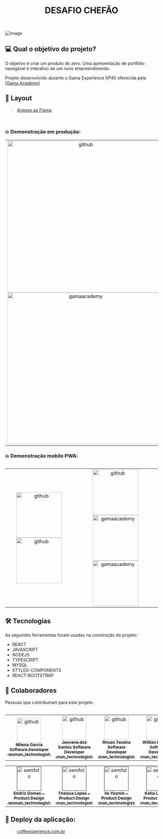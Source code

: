 

<h1 align="center">DESAFIO CHEFÃO</h1><BR>
  
  ![image](https://user-images.githubusercontent.com/85361518/162359670-0786ba04-4a5f-4acb-9521-9506665945bb.png)


## 💻 Qual o objetivo do projeto?

O objetivo é criar um produto do zero. Uma apresentação de portfólio navegável e interativo de um novo empreendimento.

Projeto desenvolvido durante o Gama Experience XP40 oferecida pela  <a href="https://www.gama.academy/gama-experience/desenvolvimento-full-stack">[Gama Academy]</a>

## 🎨 Layout

> [Acesso ao Figma](https://www.figma.com/file/3bcNuV2QxvIwtEjIY262vt/Desafio-Chefão?node-id=2%3A2) 
<br>

### :boom: Demonstração em produção:
<table align="center">
  <tr>
     <td align="center">
        <img src="https://i.imgur.com/bhTZ0eJ.png" width="500px;" alt="github"/><br>
            <img alt="gamaacademy" title="#gamaacademy" src="https://i.imgur.com/dQFG4fA.png" width="500px">
        <sub>
        </sub>
      </a>
    </td>
      <td align="center">
        <img src="https://i.imgur.com/iqLBwcP.png" width="500px;" alt="github"/><br>
      <img alt="gamaacademy" title="#gamaacademy" src="https://i.imgur.com/A1nG7cn.png" width="500px">
    </td>   
</tr>
<table/>

### :boom: Demonstração mobile PWA:

<table align="center">
  <tr>
     <td align="center">
        <img src="https://i.imgur.com/OGPzu6Y.jpg" width="150px;" alt="github"/>
         <img src="https://i.imgur.com/5ooelnH.jpg" width="150px;" alt="github"/><br>
        <sub>
        </sub>
      </a>
    </td>
       <td align="center">
        <img src="https://i.imgur.com/JJnh5gv.jpg" width="150px;" alt="github"/>
      <img alt="gamaacademy" title="#gamaacademy" src="https://i.imgur.com/jVUauSh.jpg" width="150px">
   <img alt="gamaacademy" title="#gamaacademy" src="https://i.imgur.com/6oMb85m.jpg" width="150px">
    </td>   

</tr>
<table/>

## 🛠 Tecnologias

As seguintes ferramentas foram usadas na construção do projeto:

- REACT
- JAVASCRIPT
- NODEJS
- TYPESCRIPT
- MYSQL
- STYLED-COMPONENTS
- REACT-BOOTSTRAP

## 🤝 Colaboradores

Pessoas que contribuíram para este projeto:
<table align="center">
  <tr>
     <td align="center">
      <a href="https://github.com/lenamsst">
        <img src="https://avatars.githubusercontent.com/u/85361518?v=4" width="80px;" alt="github"/><br>
        <sub>
          <b> Milena Garcia Software Developer :woman_technologist:</b>
        </sub>
      </a>       
    </td>
      <td align="center">
      <a href="https://github.com/jeovanedossantossantos">
        <img src="https://i.imgur.com/drwsBzm.jpg" width="80px;" alt="github"/><br>
        <sub>
          <b>Jeovane dos Santos Software Developer :man_technologist:</b>
        </sub>
      </a>
    </td>
    <td align="center">
      <a href="https://github.com/Knziee">
        <img src="https://avatars.githubusercontent.com/u/89425394?v=4" width="80px;" alt="github"/><br>
        <sub>
          <b>Rhuan Texeira Software Developer :man_technologist:</b>
        </sub>
      </a>
    </td>
    <td align="center">
      <a href="https://github.com/thewillian">
        <img src="https://avatars.githubusercontent.com/u/94011078?v=4" width="80px;" alt="github"/><br>
        <sub>
          <b>Willian Monteiro Software Developer :man_technologist:</b>
        </sub>
      </a>
    </td> 
      <td align="center">
      <a href="https://github.com/Wandrade38">
        <img src="https://avatars.githubusercontent.com/u/94203285?v=4" width="80px;" alt="github"/><br>
        <sub>
          <b>Washington Carvalho Software Developer :man_technologist:</b>
        </sub>
      </a>
    </td> 
      </tr>
</table>
<table align="center">
  <tr>
    <td align="center">
      <a href="">
        <img src="https://i.imgur.com/01ywrcN.png" width="80px;" alt="semfoto"/><br>
        <sub>
          <b>Endrix Gomes - Product Design :woman_technologist:</b>
        </sub>
      </a>
    </td> 
    <td align="center">
      <a href="">
        <img src="https://i.imgur.com/01ywrcN.png" width="80px;" alt="semfoto"/><br>
        <sub>
          <b>Thaissa Lopes - Product Design :man_technologist:</b>
        </sub>
      </a>
    </td> 
    <td align="center">
      <a href="">
        <img src="https://i.imgur.com/01ywrcN.png" width="80px;" alt="semfoto"/><br>
        <sub>
          <b>Ila Yasmin - Product Design :man_technologist:</b>
        </sub>
      </a>
    </td>
     <td align="center">
      <a href="">
        <img src="https://i.imgur.com/01ywrcN.png" width="80px;" alt="semfoto"/><br>
        <sub>
          <b>Katia Lisboa - Product Design :man_technologist:</b>
        </sub>
      </a>
    </td> 
                                                                                                                      
                                                                                                                      
  </tr>
</table>

## :rocket: Deploy da aplicação:

> [coffeexperience.com.br](https://coffeexp.vercel.app/)
